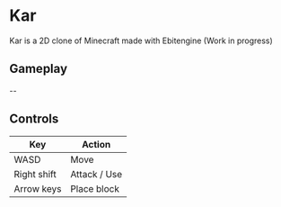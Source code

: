# Kar

Kar is a 2D clone of Minecraft made with Ebitengine (Work in progress)

## Gameplay

--

## Controls

| Key         | Action          |
| ----------- | --------------- |
| WASD        | Move            |
| Right shift | Attack / Use    |
| Arrow keys  | Place block     |